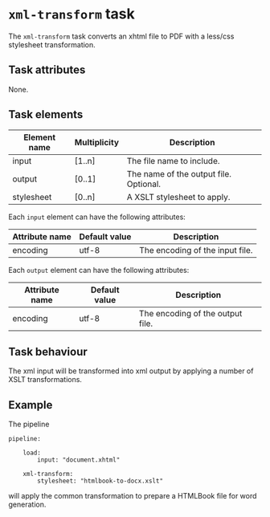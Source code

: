 # `xml-transform` task

The `xml-transform` task converts an xhtml file to PDF with a less/css stylesheet transformation.

## Task attributes

None.

## Task elements

| Element name | Multiplicity | Description                            |
| ------------ | ------------ | -------------------------------------- |
| input        | [1..n]       | The file name to include.              |
| output       | [0..1]       | The name of the output file. Optional. |
| stylesheet   | [0..n]       | A XSLT stylesheet to apply.            |

Each `input` element can have the following attributes:

| Attribute name | Default value | Description                     |
| -------------- | ------------- | ------------------------------- |
| encoding       | utf-8         | The encoding of the input file. |

Each `output` element can have the following attributes:

| Attribute name | Default value | Description                      |
| -------------- | ------------- | -------------------------------- |
| encoding       | utf-8         | The encoding of the output file. |

## Task behaviour

The xml input will be transformed into xml output by applying a number of XSLT transformations.

## Example

The pipeline

``` klartext
pipeline:

    load:
        input: "document.xhtml"

    xml-transform:
        stylesheet: "htmlbook-to-docx.xslt"
```

will apply the common transformation to prepare a HTMLBook file for word generation.
